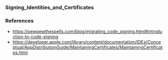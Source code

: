 ### Signing_Identities_and_Certificates
### References
  - https://pewpewthespells.com/blog/migrating_code_signing.html#introduction-to-code-signing
  - https://developer.apple.com/library/content/documentation/IDEs/Conceptual/AppDistributionGuide/MaintainingCertificates/MaintainingCertificates.html
